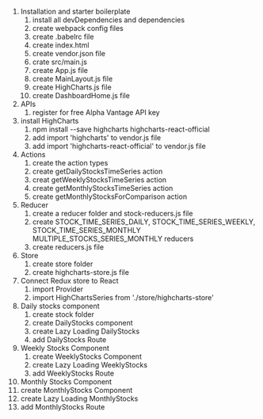 1. Installation and starter boilerplate
   1. install all devDependencies and dependencies
   2. create webpack config files
   3. create .babelrc file
   4. create index.html
   5. create vendor.json file
   6. crate src/main.js
   7. create App.js file
   8. create MainLayout.js file
   9. create HighCharts.js file
   10. create DashboardHome.js file
2. APIs
   1. register for free Alpha Vantage API key
3. install HighCharts
   1. npm install --save highcharts highcharts-react-official
   2. add import 'highcharts' to vendor.js file
   3. add import 'highcharts-react-official' to vendor.js file
4. Actions
   1. create the action types
   2. create getDailyStocksTimeSeries action
   3. creat getWeeklyStocksTimeSeries action
   4. create getMonthlyStocksTimeSeries action
   5. create getMonthlyStocksForComparison action
5. Reducer
   1. create a reducer folder and stock-reducers.js file
   2. create STOCK_TIME_SERIES_DAILY, STOCK_TIME_SERIES_WEEKLY, STOCK_TIME_SERIES_MONTHLY MULTIPLE_STOCKS_SERIES_MONTHLY reducers
   3. create reducers.js file
6. Store
   1. create store folder
   2. create highcharts-store.js file
7. Connect Redux store to React
   1. import Provider
   2. import HighChartsSeries from './store/highcharts-store'
8. Daily stocks component
   1. create stock folder
   2. create DailyStocks component
   3. create Lazy Loading DailyStocks
   4. add DailyStocks Route
9. Weekly Stocks Component
   1. create WeeklyStocks Component
   2. create Lazy Loading WeeklyStocks
   3. add WeeklyStocks Route
10. Monthly Stocks Component
11. create MonthlyStocks Component
12. create Lazy Loading MonthlyStocks
13. add MonthlyStocks Route

